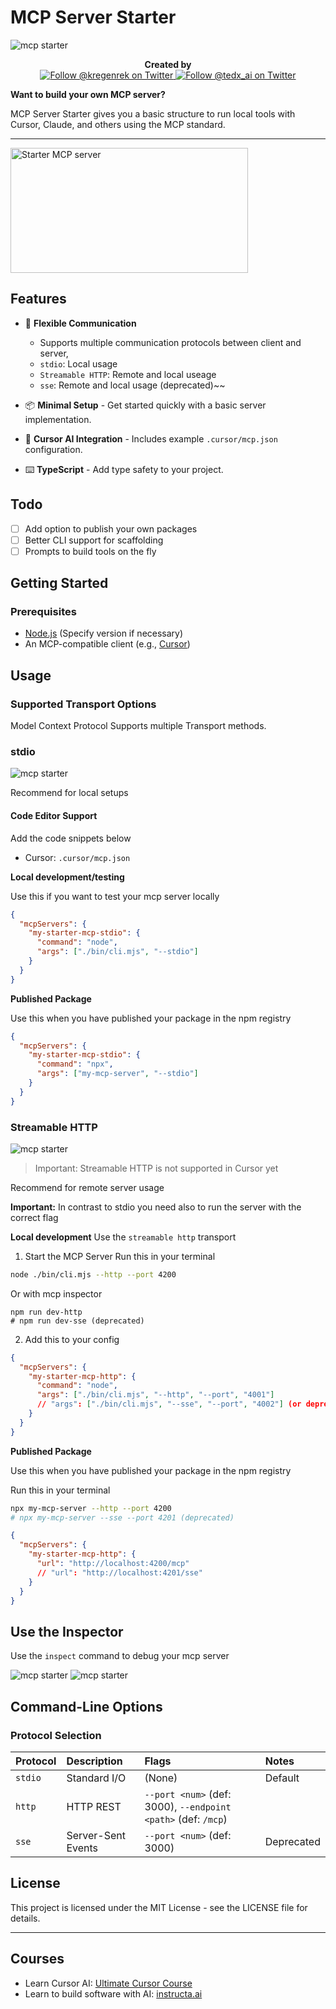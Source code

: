 # MCP Server Starter

![mcp starter](/public/banner.png)

<div align="center">
  <!-- <img alt="NPM Downloads" src="https://img.shields.io/npm/dx-zero/mcpn?style=flat-square&logo=npm">
  <img alt="jsDelivr hits (npm)" src="https://img.shields.io/jsdelivr/npm/dx-zero/mcpn?style=flat-square&logo=jsdeliver">
  <img alt="GitHub Sponsors" src="https://img.shields.io/github/sponsors/dx-zero/mcpn?style=flat-square&logo=github">
  <br /> -->
  <strong>Created by</strong><br />
  <a href="https://twitter.com/kregenrek">
    <img src="https://img.shields.io/twitter/follow/kregenrek?style=social" alt="Follow @kregenrek on Twitter">
  </a>
  <a href="https://twitter.com/tedx_ai">
    <img src="https://img.shields.io/twitter/follow/tedx_ai?style=social" alt="Follow @tedx_ai on Twitter">
  </a>
</div>

**Want to build your own MCP server?**

MCP Server Starter gives you a basic structure to run local tools with Cursor, Claude, and others using the MCP standard.

---

<a href="https://glama.ai/mcp/servers/@instructa/mcp-starter">
  <img width="380" height="200" src="https://glama.ai/mcp/servers/@instructa/mcp-starter/badge" alt="Starter MCP server" />
</a>

## Features

- 📡 **Flexible Communication**
  - Supports multiple communication protocols between client and server,
  - `stdio`: Local usage
  - `Streamable HTTP`: Remote and local useage
  - `sse`: Remote and local usage (deprecated)~~

- 📦 **Minimal Setup** - Get started quickly with a basic server implementation.
- 🤖 **Cursor AI Integration** - Includes example `.cursor/mcp.json` configuration.
- ⌨️ **TypeScript** - Add type safety to your project.

## Todo

- [ ] Add option to publish your own packages
- [ ] Better CLI support for scaffolding
- [ ] Prompts to build tools on the fly

## Getting Started

### Prerequisites

- [Node.js](https://nodejs.org/) (Specify version if necessary)
- An MCP-compatible client (e.g., [Cursor](https://cursor.com/))

## Usage

### Supported Transport Options

Model Context Protocol Supports multiple Transport methods.

### stdio

![mcp starter](/public/stdio-mcp-starter.jpg)

Recommend for local setups

#### Code Editor Support

Add the code snippets below

* Cursor: `.cursor/mcp.json`

**Local development/testing**

Use this if you want to test your mcp server locally

```json
{
  "mcpServers": {
    "my-starter-mcp-stdio": {
      "command": "node",
      "args": ["./bin/cli.mjs", "--stdio"]
    }
  }
}
```

**Published Package**

Use this when you have published your package in the npm registry

```json
{
  "mcpServers": {
    "my-starter-mcp-stdio": {
      "command": "npx",
      "args": ["my-mcp-server", "--stdio"]
    }
  }
}
```

### Streamable HTTP

![mcp starter](/public/mcp-sse-starter.jpg)

>Important: Streamable HTTP is not supported in Cursor yet

Recommend for remote server usage

**Important:** In contrast to stdio you need also to run the server with the correct flag

**Local development**
Use the `streamable http` transport

1. Start the MCP Server
  Run this in your terminal
  ```bash
  node ./bin/cli.mjs --http --port 4200
  ```

  Or with mcp inspector
  ```
  npm run dev-http
  # npm run dev-sse (deprecated)
  ```

  2. Add this to your config
  ```json
  {
    "mcpServers": {
      "my-starter-mcp-http": {
        "command": "node",
        "args": ["./bin/cli.mjs", "--http", "--port", "4001"]
        // "args": ["./bin/cli.mjs", "--sse", "--port", "4002"] (or deprecated sse usage)
      }
    }
  }
  ```

**Published Package**

Use this when you have published your package in the npm registry

Run this in your terminal
```bash
npx my-mcp-server --http --port 4200
# npx my-mcp-server --sse --port 4201 (deprecated)
```

```json
{
  "mcpServers": {
    "my-starter-mcp-http": {
      "url": "http://localhost:4200/mcp"
      // "url": "http://localhost:4201/sse"
    }
  }
}
```

## Use the Inspector

Use the `inspect` command to debug your mcp server

![mcp starter](/public/inspect.jpg)
![mcp starter](/public/streamable2.jpg)

## Command-Line Options

### Protocol Selection

| Protocol | Description            | Flags                                                | Notes           |
| :------- | :--------------------- | :--------------------------------------------------- | :-------------- |
| `stdio`  | Standard I/O           | (None)                                               | Default         |
| `http`   | HTTP REST              | `--port <num>` (def: 3000), `--endpoint <path>` (def: `/mcp`) |                 |
| `sse`    | Server-Sent Events     | `--port <num>` (def: 3000)                            | Deprecated      |

## License

This project is licensed under the MIT License - see the LICENSE file for details.

---

## Courses
- Learn Cursor AI: [Ultimate Cursor Course](https://www.instructa.ai/en/cursor-ai)
- Learn to build software with AI: [instructa.ai](https://www.instructa.ai)
